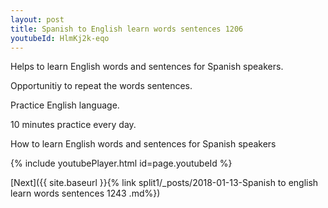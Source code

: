 ```yaml
---
layout: post
title: Spanish to English learn words sentences 1206 
youtubeId: HlmKj2k-eqo
---
```

 
 
Helps to learn English words and sentences for Spanish speakers.

Opportunitiy to repeat the words sentences. 

Practice English language. 
 
10 minutes practice every day. 
 
How to learn English words and sentences for Spanish speakers 
 
{% include youtubePlayer.html id=page.youtubeId %}
 
 
[Next]({{ site.baseurl }}{% link  split1/_posts/2018-01-13-Spanish to english learn words sentences 1243 .md%})
 
